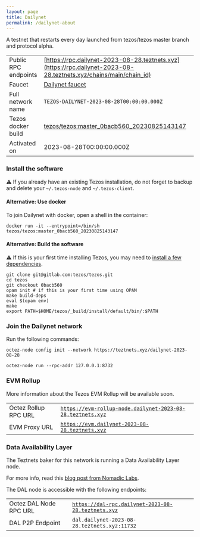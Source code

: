 ```yaml
---
layout: page
title: Dailynet
permalink: /dailynet-about
---
```


A testnet that restarts every day launched from tezos/tezos master branch and protocol alpha.

| | |
|-------|---------------------|
| Public RPC endpoints | [https://rpc.dailynet-2023-08-28.teztnets.xyz](https://rpc.dailynet-2023-08-28.teztnets.xyz/chains/main/chain_id)<br/> |
| Faucet | [Dailynet faucet](https://faucet.dailynet-2023-08-28.teztnets.xyz) |
| Full network name | `TEZOS-DAILYNET-2023-08-28T00:00:00.000Z` |
| Tezos docker build | [tezos/tezos:master_0bacb560_20230825143147](https://hub.docker.com/r/tezos/tezos/tags?page=1&ordering=last_updated&name=master_0bacb560_20230825143147) |
| Activated on | 2023-08-28T00:00:00.000Z |





### Install the software

⚠️  If you already have an existing Tezos installation, do not forget to backup and delete your `~/.tezos-node` and `~/.tezos-client`.



#### Alternative: Use docker

To join Dailynet with docker, open a shell in the container:

```
docker run -it --entrypoint=/bin/sh tezos/tezos:master_0bacb560_20230825143147
```

#### Alternative: Build the software

⚠️  If this is your first time installing Tezos, you may need to [install a few dependencies](https://tezos.gitlab.io/introduction/howtoget.html#setting-up-the-development-environment-from-scratch).

```
git clone git@gitlab.com:tezos/tezos.git
cd tezos
git checkout 0bacb560
opam init # if this is your first time using OPAM
make build-deps
eval $(opam env)
make
export PATH=$HOME/tezos/_build/install/default/bin/:$PATH
```

### Join the Dailynet network

Run the following commands:

```
octez-node config init --network https://teztnets.xyz/dailynet-2023-08-28

octez-node run --rpc-addr 127.0.0.1:8732
```


### EVM Rollup

More information about the Tezos EVM Rollup will be available soon.

| | |
|-------|---------------------|
| Octez Rollup RPC URL | [`https://evm-rollup-node.dailynet-2023-08-28.teztnets.xyz`](https://evm-rollup-node.dailynet-2023-08-28.teztnets.xyz/global/block/head) |
| EVM Proxy URL | [`https://evm.dailynet-2023-08-28.teztnets.xyz`](https://evm.dailynet-2023-08-28.teztnets.xyz) |




### Data Availability Layer

The Teztnets baker for this network is running a Data Availability Layer node.

For more info, read this [blog post from Nomadic Labs](https://research-development.nomadic-labs.com/data-availability-layer-tezos.html).

The DAL node is accessible with the following endpoints:

| | |
|-------|---------------------|
| Octez DAL Node RPC URL | [`https://dal-rpc.dailynet-2023-08-28.teztnets.xyz`](https://dal-rpc.dailynet-2023-08-28.teztnets.xyz) |
| DAL P2P Endpoint | `dal.dailynet-2023-08-28.teztnets.xyz:11732` |




